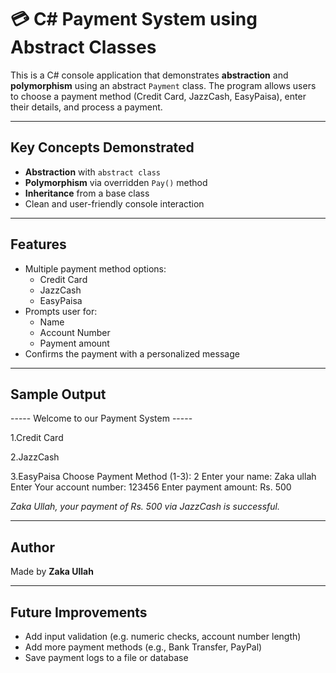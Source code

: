 # 💳 C# Payment System using Abstract Classes

This is a C# console application that demonstrates **abstraction** and **polymorphism** using an abstract `Payment` class. The program allows users to choose a payment method (Credit Card, JazzCash, EasyPaisa), enter their details, and process a payment.

---

## Key Concepts Demonstrated

- **Abstraction** with `abstract class`
- **Polymorphism** via overridden `Pay()` method
- **Inheritance** from a base class
- Clean and user-friendly console interaction

---

## Features

- Multiple payment method options:
  - Credit Card
  - JazzCash
  - EasyPaisa
- Prompts user for:
  - Name
  - Account Number
  - Payment amount
- Confirms the payment with a personalized message

---

## Sample Output

----- Welcome to our Payment System -----

1.Credit Card

2.JazzCash

3.EasyPaisa
Choose Payment Method (1-3): 2
Enter your name: Zaka ullah
Enter Your account number: 123456
Enter payment amount: Rs. 500

*Zaka Ullah, your payment of Rs. 500 via JazzCash is successful.*


---

## Author

Made by **Zaka Ullah**

---

## Future Improvements

- Add input validation (e.g. numeric checks, account number length)
- Add more payment methods (e.g., Bank Transfer, PayPal)
- Save payment logs to a file or database
